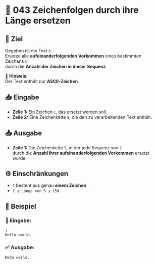 # 🔄 043 Zeichenfolgen durch ihre Länge ersetzen

## 🎯 Ziel
Gegeben ist ein Text `S`.  
Ersetze alle **aufeinanderfolgenden Vorkommen** eines bestimmten Zeichens `C`  
durch die **Anzahl der Zeichen in dieser Sequenz**.

📝 **Hinweis:**  
Der Text enthält nur **ASCII-Zeichen**.

## 📥 Eingabe
- **Zeile 1:** Ein Zeichen `C`, das ersetzt werden soll.
- **Zeile 2:** Eine Zeichenkette `S`, die den zu verarbeitenden Text enthält.

## 📤 Ausgabe
- **Zeile 1:** Die Zeichenkette `S`, in der jede Sequenz von `C`  
  durch die **Anzahl ihrer aufeinanderfolgenden Vorkommen** ersetzt wurde.

## ⚙️ Einschränkungen
- `C` besteht aus genau **einem Zeichen**.
- `1 ≤ Länge von S ≤ 150`.

## 📌 Beispiel

### 📝 Eingabe:
```
l
Hello world.
```

### ✅ Ausgabe:
```
He2o world.
```
